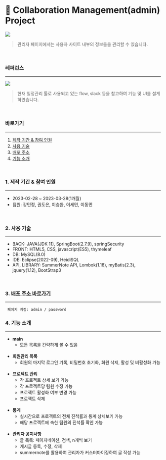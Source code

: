 # 📆 Collaboration Management(admin) Project 

<img src="https://user-images.githubusercontent.com/116552282/232581103-2c929819-e577-46b4-b53d-a27d39dad65a.png">

> 관리자 페이지에서는 사용자 사이트 내부의 정보들을 관리할 수 있습니다.
<br/>

### 레퍼런스
---
<img src="https://user-images.githubusercontent.com/116552282/232567464-1bcba549-d4fb-4bb1-9724-ce3fbd5ade9f.png">

> 현재 일정관리 툴로 사용되고 있는 flow, slack 등을 참고하여 기능 및 UI를 설계 하였습니다.
<br/>

### 바로가기
---
1. [제작 기간 & 참여 인원](#1-제작-기간--참여-인원)
2. [사용 기술](#2-사용-기술)
3. [배포 주소](#3-배포-주소-바로가기)
4. [기능 소개](#4-기능-소개)
<br/>

### 1. 제작 기간 & 참여 인원
---
- 2023-02-28 ~ 2023-03-28(1개월)
- 팀원: 강민정, 권도은, 이승완, 이세민, 이동민
<br/>

### 2. 사용 기술
---
- BACK: JAVA(JDK 11), SpringBoot(2.7.9), springSecurity
- FRONT: HTML5, CSS, javascript(ES5), thymeleaf
- DB: MySQL(8.0)
- IDE: Eclipse(2022-09), HeidiSQL
- API, LIBRARY: SummerNote API, Lombok(1.18), myBatis(2.3), jquery(1.12), BootStrap3
<br/>

### 3. [배포 주소 바로가기](http://13.124.250.123:8787)
---
```
 페이지 계정: admin / password
```


### 4. 기능 소개
---
- **main**
  - 모든 목록을 간략하게 볼 수 있음
  <br/>
- **회원관리 목록**
  - 회원의 마지막 로그인 기록, 비밀번호 초기화, 회원 삭제, 활성 및 비활성화 가능
  <br/>
- **프로젝트 관리**
  - 각 프로젝트 상세 보기 가능
  - 각 프로젝트당 팀원 수정 가능
  - 프로젝트 활성화 여부 변경 가능
  - 프로젝트 삭제
  <br/>
- **통계**
  - 실시간으로 프로젝트의 전체 진척률과 통계 상세보기 가능
  - 해당 프로젝트에 속한 팀원의 진척률 확인 가능
  <br/>
- **관리자 공지사항**
  - 글 목록: 페이지네이션, 검색, n개씩 보기
  - 게시글 등록, 수정, 삭제
  - summernote를 활용하여 관리자가 커스터마이징하여 글 작성 가능
  <br/>
